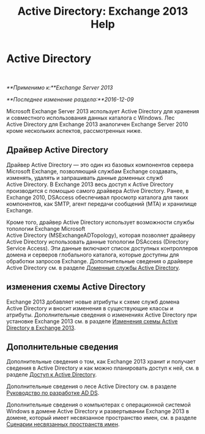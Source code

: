 ﻿---
title: 'Active Directory: Exchange 2013 Help'
TOCTitle: Active Directory
ms:assetid: 8e8464df-2d1d-4d68-82de-b0c158c549c3
ms:mtpsurl: https://technet.microsoft.com/ru-ru/library/Bb123715(v=EXCHG.150)
ms:contentKeyID: 50488606
ms.date: 04/30/2018
mtps_version: v=EXCHG.150
ms.translationtype: HT
---

# Active Directory

 

_**Применимо к:**Exchange Server 2013_

_**Последнее изменение раздела:**2016-12-09_

Microsoft Exchange Server 2013 использует Active Directory для хранения и совместного использования данных каталога с Windows. Лес Active Directory для Exchange 2013 аналогичен Exchange Server 2010 кроме нескольких аспектов, рассмотренных ниже.

## Драйвер Active Directory

Драйвер Active Directory — это один из базовых компонентов сервера Microsoft Exchange, позволяющий службам Exchange создавать, изменять, удалять и запрашивать данные доменных служб Active Directory. В Exchange 2013 весь доступ к Active Directory производится с помощью самого драйвера Active Directory. Ранее, в Exchange 2010, DSAccess обеспечивал просмотр каталога для таких компонентов, как SMTP, агент передачи сообщений (MTA) и хранилище Exchange.

Кроме того, драйвер Active Directory использует возможности службы топологии Exchange Microsoft Active Directory (MSExchangeADTopology), которая позволяет драйверу Active Directory использовать данные топологии DSAccess (Directory Service Access). Эти данные включают список доступных контроллеров домена и серверов глобального каталога, которые доступны для обработки запросов Exchange. Дополнительные сведения о драйвере Active Directory см. в разделе [Доменные службы Active Directory](https://go.microsoft.com/fwlink/p/?linkid=110942).

## изменения схемы Active Directory

Exchange 2013 добавляет новые атрибуты к схеме служб домена Active Directory и вносит изменения в существующие классы и атрибуты. Дополнительные сведения о изменениях Active Directory при установке Exchange 2013 см. в разделе [Изменения схемы Active Directory в Exchange 2013](exchange-2013-active-directory-schema-changes-exchange-2013-help.md).

## Дополнительные сведения

Дополнительные сведения о том, как Exchange 2013 хранит и получает сведения в Active Directory и как можно планировать доступ к ней, см. в разделе [Доступ к Active Directory](access-to-active-directory-exchange-2013-help.md).

Дополнительные сведения о лесе Active Directory см. в разделе [Руководство по разработке AD DS](https://go.microsoft.com/fwlink/p/?linkid=264957).

Дополнительные сведения о компьютерах с операционной системой Windows в домене Active Directory и развертывании Exchange 2013 в домене, который имеет несвязанное пространство имен, см. в разделе [Сценарии несвязанных пространств имен](disjoint-namespace-scenarios-exchange-2013-help.md).

